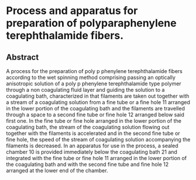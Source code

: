 # Process and apparatus for preparation of polyparaphenylene terephthalamide fibers.

## Abstract
A process for the preparation of poly p phenylene terephthalamide fibers according to the wet spinning method comprising passing an optically anisotropic solution of a poly p phenylene terephthalamide type polymer through a non coagulating fluid layer and guiding the solution to a coagulating bath, characterized in that filaments are taken out together with a stream of a coagulating solution from a fine tube or a fine hole 11 arranged in the lower portion of the coagulating bath and the filaments are travelled through a space to a second fine tube or fine hole 12 arranged below said first one. In the fine tube or fine hole arranged in the lower portion of the coagulating bath, the stream of the coagulating solution flowing out together with the filaments is accelerated and in the second fine tube or fine hole, the speed of the stream of coagulating solution accompanying the filaments is decreased. In an apparatus for use in the process, a sealed chamber 10 is provided immediately below the coagulating bath 21 and integrated with the fine tube or fine hole 11 arranged in the lower portion of the coagulating bath and with the second fine tube and fine hole 12 arranged at the lower end of the chamber.